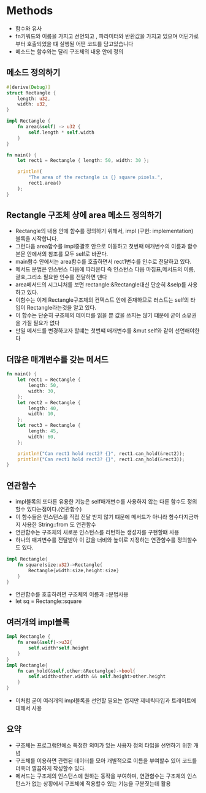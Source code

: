 # Methods

- 함수와 유사
- fn키워드와 이름을 가지고 선언되고 , 파라미터와 반환값을 가지고 있으며 어딘가로부터 호출되었을 떄 실행될 어떤 코드를 담고있습니다
- 메소드는 함수와는 달리 구조체의 내용 안에 정의

## 메소드 정의하기

```rs
#[derive(Debug)]
struct Rectangle {
    length: u32,
    width: u32,
}

impl Rectangle {
    fn area(&self) -> u32 {
        self.length * self.width
    }
}

fn main() {
    let rect1 = Rectangle { length: 50, width: 30 };

    println!(
        "The area of the rectangle is {} square pixels.",
        rect1.area()
    );
}
```

## Rectangle 구조체 상에 area 메소드 정의하기

- Rectangle의 내용 안에 함수를 정의하기 위해서, impl (구현: implementation) 블록을 시작합니다.
- 그런다음 area함수를 impl중괄호 안으로 이동하고 첫번쨰 매개변수의 이름과 함수 본문 안에서의 참조를 모두 self로 바꾼다.
- main함수 안에서는 area함수를 호출하면서 rect1변수를 인수로 전달하고 있다.
- 메서드 문법은 인스턴스 다음에 따라온다 즉 인스턴스 다음 마침표,메서드의 이름,괄호,그리소 필요한 인수를 전달하면 댄다
- area메서드의 시그니처를 보면 rectangle:&Rectangle대신 단순히 &selp를 사용하고 있다.
- 이함수는 이제 Rectangle구조체의 컨텍스트 안에 존재하므로 러스트는 self의 타입이 Rectangle라는것을 알고 있다.
- 이 함수는 단순히 구조체의 데이터를 읽을 뿐 값을 쓰지는 않기 떄문에 굳이 소유권을 가질 필요가 없다
- 만일 메서드를 변경하고자 할떄는 첫번쨰 매개변수를 &mut self와 같이 선언해야한다

## 더많은 매개변수를 갖는 메서드

```rs
fn main() {
    let rect1 = Rectangle {
        length: 50,
        width: 30,
    };
    let rect2 = Rectangle {
        length: 40,
        width: 10,
    };
    let rect3 = Rectangle {
        length: 45,
        width: 60,
    };

    println!("Can rect1 hold rect2? {}", rect1.can_hold(&rect2));
    println!("Can rect1 hold rect3? {}", rect1.can_hold(&rect3));
}
```

## 연관함수

- impl블록의 또다른 유용한 기능은 self매개변수를 사용하지 않는 다른 함수도 정의 할수 있다는점이다.(연관함수)
- 이 함수들은 인스턴스를 직접 전달 받지 않기 떄문에 메서드가 아니라 함수다지금까지 사용한 String::from 도 연관함수
- 연관함수는 구조체의 새로운 인스턴스를 리턴하는 생성자를 구현할떄 사용
- 하나의 매겨변수를 전달받아 이 값을 너비와 높이로 지정하는 연관함수를 정의할수도 있다.

```rs
impl Rectangle{
    fn square(size:u32)->Rectangle{
        Rectangle{width:size,height:size}
    }
}
```

- 연관함수를 호춯하려면 구조체의 이름과 ::문법사용
- let sq = Rectangle::square

## 여러개의 impl블록

```rs
impl Rectangle {
    fn area(&self)->u32{
        self.width*self.height
    }
}
impl Rectangle{
    fn can_hold(&self,other:&Rectanglge)->bool{
        self.width>other.width && self.height>other.height
    }
}
```

- 이처럼 굳이 여러개의 impl블록을 선언할 필요는 업지만 제네릭타입과 트레이트에대해서 사용

## 요약

- 구조체는 프로그램안에소 특정한 의미가 있는 사용자 정의 타입을 선언하기 위한 개념
- 구조체를 이용하면 관련된 데이터를 모아 개별적으로 이름을 부여할수 있어 코드를 더욱더 깔끔하게 작성할수 있다.
- 메서드는 구조체의 인스턴스에 원하는 동작을 부여하며, 연관함수는 구조체의 인스턴스가 없는 상황에서 구조체에 적용할수 있는 기능을 구분짓는데 활용
